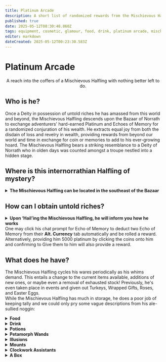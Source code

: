 ```yaml
---
title: Platinum Arcade
description: A short list of randomized rewards from the Mischievous Halfling in Bazaar.
published: true
date: 2025-05-12T08:30:48.860Z
tags: equipment, cosmetic, glamour, food, drink, platinum arcade, mischievous halfling, fluff was here, echo of memory, eom
editor: markdown
dateCreated: 2025-05-12T00:23:30.583Z
---
```


# Platinum Arcade

<center>A reach into the coffers of a Mischievous Halfling with nothing better left to do.</center>

## Who is he?

Once a Deity in possession of untold riches he has amassed from this world and beyond, the Mischievous Halfling descends upon the Bazaar of Norrath to exchange adventurers' hard-earned Platinum and Echoes of Memory for a randomized conjuration of his wealth. He extracts equal joy from both the disdain of loss and revelry in wealth, providing rewards from beyond our world and time in exchange for coin or memories to add to his ever-growing hoard. The Mischievous Halfling bears a striking resemblance to a Deity of Norrath who in olden days was counted amongst a troupe nestled into a hidden stage.<br>

## Where is this internorrathian Halfling of mystery?
<div><details>
<summary><strong>The Mischievous Halfling can be located in the southeast of the Bazaar</strong></summary><div class="comparison">
  <img src="/mischievous_halfling.png" style="float:center;width:600px;height:512px;">
  </div></details>

## How can I obtain untold riches?

<div><details>
  <summary><strong>Upon ‘Hail’ing the Mischievous Halfling, he will inform you how he works</strong></summary><div class="comparison">
<span>  A Mischievous Halfling says 'Well looky there! Feeling lucky? Come win a prize! Mounts, Petamorph Wands, Illusions, Clockwork friends... delicious foods and potions to boot! If you want to try your luck at a game of chance, simply hand me 5,000 platinum pieces, or consider donating to wager two [<button style="color:magenta;">Echo of Memory</button>], I'll accept those, too!'</span></details>
One may click his chat prompt for Echo of Memory to deduct two Echo of Memory from their <strong>Alt. Currency</strong> tab automatically and be rolled a reward. Alternatively, providing him 5000 platinum by clicking the coins onto him and confirming to Give them to him will also provide a reward.<br>

## What does he have?

The Mischievous Halfling cycles his wares periodically as his whims demand. This entails a change to the current items available, additions of new ones, or maybe even a removal of exhausted stock! Previously, he's even taken place in events and given out Turkeys, Wrapped Gifts, Roses, and Easter Eggs.<br>
While the Mischievous Halfling has much in storage, he does a poor job of keeping tally and we could only pry some vague descriptions from his ale-sullied noggin:
<details>
<summary><strong>Food</strong></summary><div class="comparison">
These delicious morsels provide stats until consumed, but he considers them a loss!
</div>
</details>
  <details>
<summary><strong>Drink</strong></summary><div class="comparison">
These thirst quenchers provide stats until consumed, but he considers them a loss!
</div>
</details>
<details>
<summary><strong>Potions</strong></summary><div class="comparison">
Clickable consumables that provide temporary boosts that can either be just for you, or shareable with your group.
</div>
</details>  
<details>
<summary><strong>Petamorph Wands</strong></summary><div class="comparison">
Clicking one of these infinitely-usable wands with a pet out will transform your pet into a new form entirely.
</div>
</details>
<details>
<summary><strong>Illusions</strong></summary><div class="comparison">
Several masks will transform you into beasts of lore, transforming your size or even providing combat effects!
</div>
</details>
<details>
<summary><strong>Mounts</strong></summary><div class="comparison">
Clickable mounts will improve your speed in outdoor areas and even provide some persistent buffs after dismounting. Casters will love them for the ability to meditate while riding!
</div>
</details>
<details>
<summary><strong>Clockwork Assistants</strong></summary><div class="comparison">
Clockwork Merchants and Clockwork Bankers provide portable vendors and banks on the go for the adventurer who is too busy to Bazaar and Back.
</div>
</details>
<details>
<summary><strong>A Box</strong></summary><div class="comparison">
What did he mean by this?
</div>
</details>
